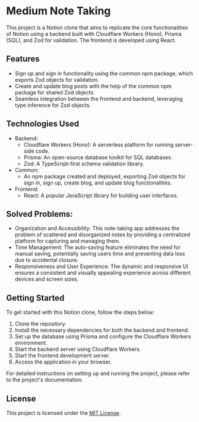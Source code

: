 # Medium Note Taking

This project is a Notion clone that aims to replicate the core functionalities of Notion using a backend built with Cloudflare Workers (Hono), Prisma (SQL), and Zod for validation. The frontend is developed using React.

## Features

- Sign up and sign in functionality using the common npm package, which exports Zod objects for validation.
- Create and update blog posts with the help of the common npm package for shared Zod objects.
- Seamless integration between the frontend and backend, leveraging type inference for Zod objects.

## Technologies Used

- Backend:
  - Cloudflare Workers (Hono): A serverless platform for running server-side code.
  - Prisma: An open-source database toolkit for SQL databases.
  - Zod: A TypeScript-first schema validation library.
- Common:
  - An npm package created and deployed, exporting Zod objects for sign in, sign up, create blog, and update blog functionalities.
- Frontend:
  - React: A popular JavaScript library for building user interfaces.

## Solved Problems:

- Organization and Accessibility: This note-taking app addresses the problem of scattered and disorganized notes by providing a centralized platform for capturing and managing them.
- Time Management: The auto-saving feature eliminates the need for manual saving, potentially saving users time and preventing data loss due to accidental closure.
- Responsiveness and User Experience: The dynamic and responsive UI ensures a consistent and visually appealing experience across different devices and screen sizes.

## Getting Started

To get started with this Notion clone, follow the steps below:

1. Clone the repository.
2. Install the necessary dependencies for both the backend and frontend.
3. Set up the database using Prisma and configure the Cloudflare Workers environment.
4. Start the backend server using Cloudflare Workers.
5. Start the frontend development server.
6. Access the application in your browser.

For detailed instructions on setting up and running the project, please refer to the project's documentation.

## License

This project is licensed under the [MIT License](LICENSE).

